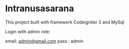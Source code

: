 # Intranusasarana

This project built with framework Codeigniter 3 and MySql

Login with admin role:

email: admin@gmail.com
pass : admin
